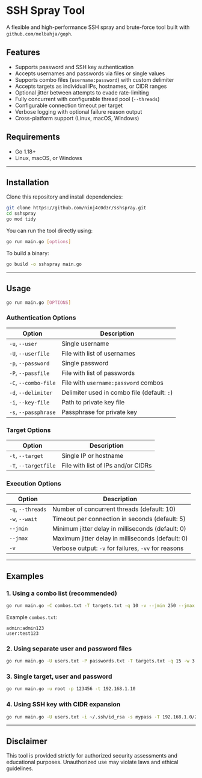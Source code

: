 # SSH Spray Tool

A flexible and high-performance SSH spray and brute-force tool built with `github.com/melbahja/goph`.

## Features

- Supports password and SSH key authentication
- Accepts usernames and passwords via files or single values
- Supports combo files (`username:password`) with custom delimiter
- Accepts targets as individual IPs, hostnames, or CIDR ranges
- Optional jitter between attempts to evade rate-limiting
- Fully concurrent with configurable thread pool (`--threads`)
- Configurable connection timeout per target
- Verbose logging with optional failure reason output
- Cross-platform support (Linux, macOS, Windows)

## Requirements

- Go 1.18+
- Linux, macOS, or Windows

---

## Installation

Clone this repository and install dependencies:

```bash
git clone https://github.com/ninj4c0d3r/sshspray.git
cd sshspray
go mod tidy
```

You can run the tool directly using:

```bash
go run main.go [options]
```

To build a binary:

```bash
go build -o sshspray main.go
```

---

## Usage

```bash
go run main.go [OPTIONS]
```

### Authentication Options

| Option                   | Description                                       |
|--------------------------|---------------------------------------------------|
| `-u`, `--user`           | Single username                                   |
| `-U`, `--userfile`       | File with list of usernames                       |
| `-p`, `--password`       | Single password                                   |
| `-P`, `--passfile`       | File with list of passwords                       |
| `-C`, `--combo-file`     | File with `username:password` combos              |
| `-d`, `--delimiter`      | Delimiter used in combo file (default: `:`)      |
| `-i`, `--key-file`       | Path to private key file                          |
| `-s`, `--passphrase`     | Passphrase for private key                        |

### Target Options

| Option                   | Description                                       |
|--------------------------|---------------------------------------------------|
| `-t`, `--target`         | Single IP or hostname                             |
| `-T`, `--targetfile`     | File with list of IPs and/or CIDRs                |

### Execution Options

| Option                   | Description                                       |
|--------------------------|---------------------------------------------------|
| `-q`, `--threads`        | Number of concurrent threads (default: 10)       |
| `-w`, `--wait`           | Timeout per connection in seconds (default: 5)   |
| `--jmin`                 | Minimum jitter delay in milliseconds (default: 0)  |
| `--jmax`                 | Maximum jitter delay in milliseconds (default: 0)  |
| `-v`                     | Verbose output: `-v` for failures, `-vv` for reasons |

---

## Examples

### 1. Using a combo list (recommended)

```bash
go run main.go -C combos.txt -T targets.txt -q 10 -v --jmin 250 --jmax 1000
```

Example `combos.txt`:

```
admin:admin123
user:test123
```

### 2. Using separate user and password files

```bash
go run main.go -U users.txt -P passwords.txt -T targets.txt -q 15 -w 3
```

### 3. Single target, user and password

```bash
go run main.go -u root -p 123456 -t 192.168.1.10
```

### 4. Using SSH key with CIDR expansion

```bash
go run main.go -U users.txt -i ~/.ssh/id_rsa -s mypass -T 192.168.1.0/28
```

---
## Disclaimer

This tool is provided strictly for authorized security assessments and educational purposes. Unauthorized use may violate laws and ethical guidelines.
